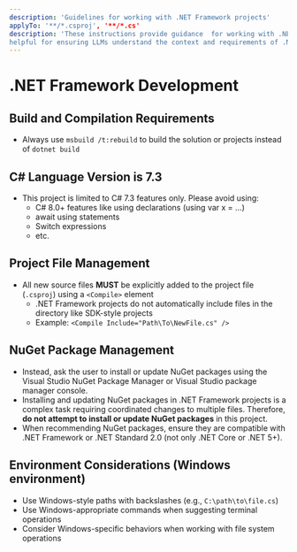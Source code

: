 ```yaml
---
description: 'Guidelines for working with .NET Framework projects'
applyTo: '**/*.csproj', '**/*.cs'
description: 'These instructions provide guidance  for working with .NET Framework projects. Because .NET Framework projects require different tools and language versions compared to .NET/.NET Core, these instructions can be
helpful for ensuring LLMs understand the context and requirements of .NET Framework development.'
---
```


# .NET Framework Development

## Build and Compilation Requirements
- Always use `msbuild /t:rebuild` to build the solution or projects instead of `dotnet build`

## C# Language Version is 7.3
- This project is limited to C# 7.3 features only. Please avoid using:
  - C# 8.0+ features like using declarations (using var x = ...)
  - await using statements
  - Switch expressions
  - etc.

## Project File Management
- All new source files **MUST** be explicitly added to the project file (`.csproj`) using a `<Compile>` element
  - .NET Framework projects do not automatically include files in the directory like SDK-style projects
  - Example: `<Compile Include="Path\To\NewFile.cs" />`

## NuGet Package Management
- Instead, ask the user to install or update NuGet packages using the Visual Studio NuGet Package Manager or Visual Studio package manager console.
- Installing and updating NuGet packages in .NET Framework projects is a complex task requiring coordinated changes to multiple files. Therefore, **do not attempt to install or update NuGet packages** in this project.
- When recommending NuGet packages, ensure they are compatible with .NET Framework or .NET Standard 2.0 (not only .NET Core or .NET 5+).

## Environment Considerations (Windows environment)
- Use Windows-style paths with backslashes (e.g., `C:\path\to\file.cs`)
- Use Windows-appropriate commands when suggesting terminal operations
- Consider Windows-specific behaviors when working with file system operations
